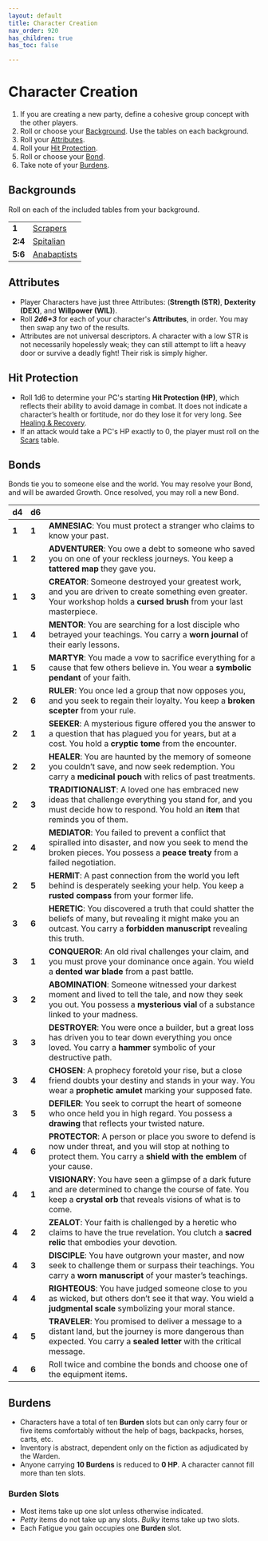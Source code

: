 ```yaml
---
layout: default
title: Character Creation
nav_order: 920
has_children: true
has_toc: false

---
```


# Character Creation

1. If you are creating a new party, define a cohesive group concept with the other players.
2. Roll or choose your [Background](#backgrounds). Use the tables on each background.
3. Roll your [Attributes](#attributes).
4. Roll your [Hit Protection](#hit-protection).
5. Roll or choose your [Bond](#bonds).
6. Take note of your [Burdens](#burdens).

## Backgrounds

Roll on each of the included tables from your background.

|         |                                                              |
| ------- | ------------------------------------------------------------ |
| **1**   | [Scrapers](character-creation/backgrounds/scrapers.md)       |
| **2:4** | [Spitalian](character-creation/backgrounds/spitalians.md)    |
| **5:6** | [Anabaptists](character-creation/backgrounds/anabaptists.md) |

## Attributes

- Player Characters have just three Attributes: (**Strength (STR)**, **Dexterity (DEX)**, and **Willpower (WIL)**). 
- Roll ***2d6+3*** for each of your character's **Attributes**, in order. You may then swap any two of the results. 
- Attributes are not universal descriptors. A character with a low STR is not necessarily hopelessly weak; they can still attempt to lift a heavy door or survive a deadly fight! Their risk is simply higher. 

## Hit Protection

- Roll 1d6 to determine your PC's starting **Hit Protection (HP)**, which reflects their ability to avoid damage in combat. It does not indicate a character’s health or fortitude, nor do they lose it for very long. See [Healing & Recovery](core-rules.md#Healing%20&%20Recovery). 
- If an attack would take a PC's HP exactly to 0, the player must roll on the [Scars](core-rules.md#Scars) table.

## Bonds

Bonds tie you to someone else and the world.
You may resolve your Bond, and will be awarded Growth.
Once resolved, you may roll a new Bond.

| d4    | d6    |                                                                                                                                                                                        |
| ----- | ----- | -------------------------------------------------------------------------------------------------------------------------------------------------------------------------------------- |
| **1** | **1** | **AMNESIAC**: You must protect a stranger who claims to know your past.                                                                                                                |
| **1** | **2** | **ADVENTURER**: You owe a debt to someone who saved you on one of your reckless journeys. You keep a **tattered map** they gave you.                                                   |
| **1** | **3** | **CREATOR**: Someone destroyed your greatest work, and you are driven to create something even greater. Your workshop holds a **cursed brush** from your last masterpiece.             |
| **1** | **4** | **MENTOR**: You are searching for a lost disciple who betrayed your teachings. You carry a **worn journal** of their early lessons.                                                    |
| **1** | **5** | **MARTYR**: You made a vow to sacrifice everything for a cause that few others believe in. You wear a **symbolic pendant** of your faith.                                              |
| **2** | **6** | **RULER**: You once led a group that now opposes you, and you seek to regain their loyalty. You keep a **broken scepter** from your rule.                                              |
| **2** | **1** | **SEEKER**: A mysterious figure offered you the answer to a question that has plagued you for years, but at a cost. You hold a **cryptic tome** from the encounter.                    |
| **2** | **2** | **HEALER**: You are haunted by the memory of someone you couldn’t save, and now seek redemption. You carry a **medicinal pouch** with relics of past treatments.                       |
| **2** | **3** | **TRADITIONALIST**: A loved one has embraced new ideas that challenge everything you stand for, and you must decide how to respond. You hold an **item** that reminds you of them.     |
| **2** | **4** | **MEDIATOR**: You failed to prevent a conflict that spiralled into disaster, and now you seek to mend the broken pieces. You possess a **peace treaty** from a failed negotiation.     |
| **2** | **5** | **HERMIT**: A past connection from the world you left behind is desperately seeking your help. You keep a **rusted compass** from your former life.                                    |
| **3** | **6** | **HERETIC**: You discovered a truth that could shatter the beliefs of many, but revealing it might make you an outcast. You carry a **forbidden manuscript** revealing this truth.     |
| **3** | **1** | **CONQUEROR**: An old rival challenges your claim, and you must prove your dominance once again. You wield a **dented war blade** from a past battle.                                  |
| **3** | **2** | **ABOMINATION**: Someone witnessed your darkest moment and lived to tell the tale, and now they seek you out. You possess a **mysterious vial** of a substance linked to your madness. |
| **3** | **3** | **DESTROYER**: You were once a builder, but a great loss has driven you to tear down everything you once loved. You carry a **hammer** symbolic of your destructive path.              |
| **3** | **4** | **CHOSEN**: A prophecy foretold your rise, but a close friend doubts your destiny and stands in your way. You wear a **prophetic amulet** marking your supposed fate.                  |
| **3** | **5** | **DEFILER**: You seek to corrupt the heart of someone who once held you in high regard. You possess a **drawing** that reflects your twisted nature.                                   |
| **4** | **6** | **PROTECTOR**: A person or place you swore to defend is now under threat, and you will stop at nothing to protect them. You carry a **shield with the emblem** of your cause.          |
| **4** | **1** | **VISIONARY**: You have seen a glimpse of a dark future and are determined to change the course of fate. You keep a **crystal orb** that reveals visions of what is to come.           |
| **4** | **2** | **ZEALOT**: Your faith is challenged by a heretic who claims to have the true revelation. You clutch a **sacred relic** that embodies your devotion.                                   |
| **4** | **3** | **DISCIPLE**: You have outgrown your master, and now seek to challenge them or surpass their teachings. You carry a **worn manuscript** of your master’s teachings.                    |
| **4** | **4** | **RIGHTEOUS**: You have judged someone close to you as wicked, but others don’t see it that way. You wield a **judgmental scale** symbolizing your moral stance.                       |
| **4** | **5** | **TRAVELER**: You promised to deliver a message to a distant land, but the journey is more dangerous than expected. You carry a **sealed letter** with the critical message.           |
| **4** | **6** | Roll twice and combine the bonds and choose one of the equipment items.                                                                                                                |

## Burdens

- Characters have a total of ten **Burden** slots but can only carry four or five items comfortably without the help of bags, backpacks, horses, carts, etc.
- Inventory is abstract, dependent only on the fiction as adjudicated by the Warden.
- Anyone carrying **10 Burdens** is reduced to **0 HP**. A character cannot fill more than ten slots.

### Burden Slots

- Most items take up one slot unless otherwise indicated. 
- _Petty_ items do not take up any slots. _Bulky_ items take up two slots. 
- Each Fatigue you gain occupies one **Burden** slot.

